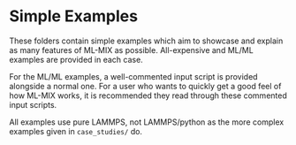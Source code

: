 # Simple Examples
These folders contain simple examples which aim to showcase and explain as many features of ML-MIX as possible. All-expensive and ML/ML examples are provided in each case.

For the ML/ML examples, a well-commented input script is provided alongside a normal one. For a user who wants to quickly get a good feel of how ML-MIX works, it is recommended they read through these commented input scripts.

All examples use pure LAMMPS, not LAMMPS/python as the more complex examples given in `case_studies/` do. 